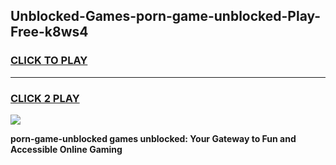 
## Unblocked-Games-porn-game-unblocked-Play-Free-k8ws4
<h3>
<a href="https://premium76.site?title=porn-game-unblocked&ref=17A">CLICK TO PLAY</a></h3>
<hr>

<h3>
<a href="https://premium76.site?title=porn-game-unblocked&ref=17A">CLICK 2 PLAY</a>
  
</h3>

<a href="https://premium76.site?title=porn-game-unblocked&ref=17A"><img src="https://clearcache.store/games.png"></a>


**porn-game-unblocked games unblocked: Your Gateway to Fun and Accessible Online Gaming**
